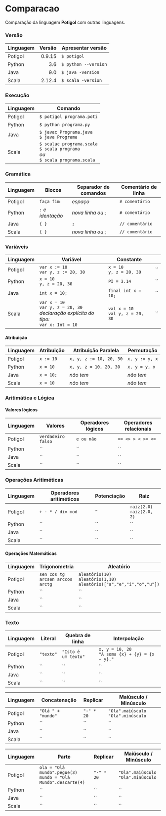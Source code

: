 # Comparacao

Comparação da linguagem **Potigol** com outras linguagens.

### Versão

| Linguagem | Versão | Apresentar versão |
| -------   | -----: | --- |
| Potigol   | 0.9.15 | `$ potigol` |
| Python    |    3.6 | `$ python --version` |
| Java      |    9.0 | `$ java -version` |
| Scala     | 2.12.4 | `$ scala -version` |

### Execução

| Linguagem | Comando |
| --- | --- |
| Potigol | `$ potigol programa.poti` |
| Python  | `$ python programa.py` |
| Java    | `$ javac Programa.java`<br>`$ java Programa` |
| Scala   | `$ scalac programa.scala`<br>`$ scala programa` <br>*ou*<br> `$ scala programa.scala` |

### Gramática

| Linguagem | Blocos | Separador de comandos | Comentário de linha |
| --- | --- | --- | --- |
| Potigol | `faça fim` | *espaço* | `# comentário` |
| Python  | `:` *e identação* | *nova linha ou* `;` | `# comentário` |
| Java    | `{ }` | `;` | `// comentário` |
| Scala   | `{ }` | *nova linha ou* `;` | `// comentário` |

### Variáveis

| Linguagem | Variável | Constante |  |
| --- | --- | --- | --- |
| Potigol | `var x := 10` <br> `var y, z := 20, 30` | `x = 10` <br> `y, z = 20, 30` | `` |
| Python  | `x = 10` <br> `y, z = 20, 30` | `PI = 3.14` | `` |
| Java    | `int x = 10;` | `final int x = 10;` | `` |
| Scala   | `var x = 10` <br> `var y, z = 20, 30` <br> *declaração explícita do tipo:* <br>`var x: Int = 10`| `val x = 10` <br> `val y, z = 20, 30` | `` |

#### Atribuição

| Linguagem | Atribuição | Atribuição Paralela | Permutação |
| --- | --- | --- | --- |
| Potigol | `x := 10` | `x, y, z := 10, 20, 30` | `x, y := y, x` |
| Python  | `x = 10` | `x, y, z = 10, 20, 30` | `x, y = y, x` |
| Java    | `x = 10;` | *não tem* | *não tem* |
| Scala   | `x = 10` | *não tem* | *não tem* |

### Aritimática e Lógica

#### Valores lógicos

| Linguagem | Valores            | Operadores lógicos | Operadores relacionais |
|-----------|--------------------|--------------------|------------------------|
| Potigol   | `verdadeiro falso` | `e ou não`         | `== <> > < >= <=`      |
| Python    | ``                 | ``                 | ``                     |
| Java      | ``                 | ``                 | ``                     |
| Scala     | ``                 | ``                 | ``                     |

### Operações Aritiméticas

| Linguagem | Operadores aritiméticos | Potenciação | Raiz |
|-----------|-------------------------|-------------|---------------|
| Potigol   | `+ - * / div mod`       | `^`         | `raiz(2.0)` <br> `raiz(2.0, 2)` |
| Python    | ``                      | ``          | ``            |
| Java      | ``                      | ``          | ``            |
| Scala     | ``                      | ``          | ``            |


#### Operações Matemáticas

| Linguagem | Trigonometria | Aleatório | Absoluto |
|-----------|---------|---------|---------|
| Potigol   | `sen cos tg arcsen arccos arctg` | `aleatório(10)` <br> `aleatório(1,10)` <br> `aleatório(["a","e","i","o","u"])` | `abs(-2)`      |
| Python    | ``      | ``      | ``      |
| Java      | ``      | ``      | ``      |
| Scala     | ``      | ``      | ``      |

### Texto

| Linguagem | Literal | Quebra de linha | Interpolação |
|-----------|---------|---------|---------|
| Potigol   | `"texto"` | `"Isto é` <br> `um texto"`      | `x, y = 10, 20` <br> `"A soma {x} + {y} = {x + y}."`      |
| Python    | ``      | ``      | ``      |
| Java      | ``      | ``      | ``      |
| Scala     | ``      | ``      | ``      |

| Linguagem | Concatenação | Replicar | Maiúsculo / Minúsculo |
|-----------|---------|---------|---------|
| Potigol   | `"Olá " + "mundo"` | `"-" * 20` | `"Ola".maiúsculo` <br> `"Ola".minúsculo`      |
| Python    | ``      | ``      | ``      |
| Java      | ``      | ``      | ``      |
| Scala     | ``      | ``      | ``      |

| Linguagem | Parte | Replicar | Maiúsculo / Minúsculo |
|-----------|---------|---------|---------|
| Potigol   | `ola = "Olá mundo".pegue(3)` <br> `mundo = "Olá Mundo".descarte(4)` | `"-" * 20` | `"Ola".maiúsculo` <br> `"Ola".minúsculo`      |
| Python    | ``      | ``      | ``      |
| Java      | ``      | ``      | ``      |
| Scala     | ``      | ``      | ``      |

